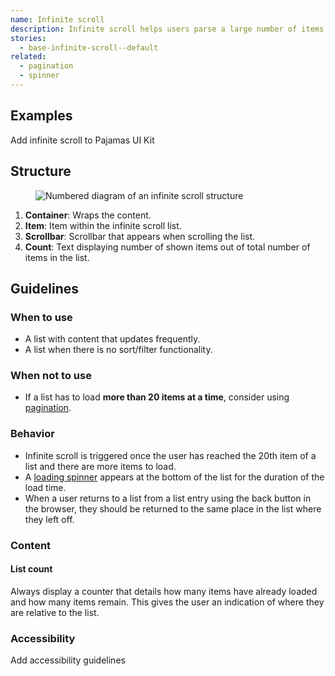 ```yaml
---
name: Infinite scroll
description: Infinite scroll helps users parse a large number of items by breaking up lists and distributing the results.
stories:
  - base-infinite-scroll--default
related:
  - pagination
  - spinner
---
```






## Examples

<story-viewer story-name="base-infinite-scroll--default" title="Default"></story-viewer>

<todo>Add infinite scroll to Pajamas UI Kit</todo>

## Structure

<figure class="figure" role="figure" aria-label="Infinite scroll structure">
  <img class="figure-img" src="/img/infinite-scroll-structure.svg" alt="Numbered diagram of an infinite scroll structure" role="img" />
</figure>

1. **Container**: Wraps the content.
1. **Item**: Item within the infinite scroll list.
1. **Scrollbar**: Scrollbar that appears when scrolling the list.
1. **Count**: Text displaying number of shown items out of total number of items in the list.

## Guidelines

### When to use

- A list with content that updates frequently. 
- A list when there is no sort/filter functionality. 

### When not to use

- If a list has to load **more than 20 items at a time**, consider using [pagination](/components/pagination).

### Behavior

- Infinite scroll is triggered once the user has reached the 20th item of a list and there are more items to load. 
- A [loading spinner](/components/spinner) appears at the bottom of the list for the duration of the load time.
- When a user returns to a list from a list entry using the back button in the browser, they should be returned to the same place in the list where they left off.

### Content

#### List count

Always display a counter that details how many items have already loaded and how many items remain. This gives the user an indication of where they are relative to the list.

### Accessibility

<todo>Add accessibility guidelines</todo>
